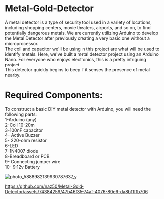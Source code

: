 # Metal-Gold-Detector
A metal detector is a type of security tool used in a variety of locations, including shopping centers, movie theaters, airports, and so on, to find potentially dangerous metals. We are currently utilizing Arduino to develop the Metal Detector after previously creating a very basic one without a microprocessor. <br /> The coil and capacitor we'll be using in this project are what will be used to identify metals. Here, we've built a metal detector project using an Arduino Nano. For everyone who enjoys electronics, this is a pretty intriguing project. <br />This detector quickly begins to beep if it senses the presence of metal nearby.
# Required Components: 
To construct a basic DIY metal detector with Arduino, you will need the following parts:<br />
1-Arduino (any)<br />
2-Coil 10-20m <br />
3-100nF capacitor<br />
4- Active Buzzer<br />
5- 220-ohm resistor<br />
6-LED<br />
7-1N4007 diode<br />
8-Breadboard or PCB<br />
9- Connecting jumper wire<br />
10- 9:12v Battery <br />


![photo_5888982139930787637_y](https://github.com/naz50/Metal-Gold-Detector/assets/74384259/ad53977a-77a9-422d-a91c-1ac1168b8d3a)



https://github.com/naz50/Metal-Gold-Detector/assets/74384259/47b46f35-74af-4076-80e6-da8b11ffb706

